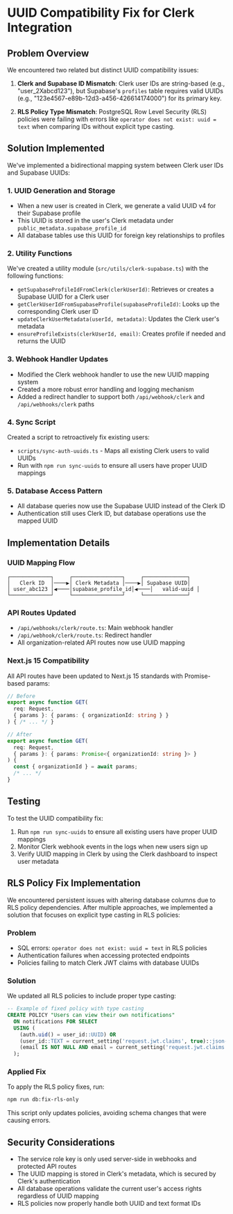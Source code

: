 # UUID Compatibility Fix for Clerk Integration

## Problem Overview

We encountered two related but distinct UUID compatibility issues:

1. **Clerk and Supabase ID Mismatch**: Clerk user IDs are string-based (e.g., "user_2Xabcd123"), but Supabase's `profiles` table requires valid UUIDs (e.g., "123e4567-e89b-12d3-a456-426614174000") for its primary key.

2. **RLS Policy Type Mismatch**: PostgreSQL Row Level Security (RLS) policies were failing with errors like `operator does not exist: uuid = text` when comparing IDs without explicit type casting.

## Solution Implemented

We've implemented a bidirectional mapping system between Clerk user IDs and Supabase UUIDs:

### 1. UUID Generation and Storage

- When a new user is created in Clerk, we generate a valid UUID v4 for their Supabase profile
- This UUID is stored in the user's Clerk metadata under `public_metadata.supabase_profile_id`
- All database tables use this UUID for foreign key relationships to profiles

### 2. Utility Functions

We've created a utility module (`src/utils/clerk-supabase.ts`) with the following functions:

- `getSupabaseProfileIdFromClerk(clerkUserId)`: Retrieves or creates a Supabase UUID for a Clerk user
- `getClerkUserIdFromSupabaseProfile(supabaseProfileId)`: Looks up the corresponding Clerk user ID
- `updateClerkUserMetadata(userId, metadata)`: Updates the Clerk user's metadata
- `ensureProfileExists(clerkUserId, email)`: Creates profile if needed and returns the UUID

### 3. Webhook Handler Updates

- Modified the Clerk webhook handler to use the new UUID mapping system
- Created a more robust error handling and logging mechanism
- Added a redirect handler to support both `/api/webhook/clerk` and `/api/webhooks/clerk` paths

### 4. Sync Script

Created a script to retroactively fix existing users:

- `scripts/sync-auth-uuids.ts` - Maps all existing Clerk users to valid UUIDs
- Run with `npm run sync-uuids` to ensure all users have proper UUID mappings

### 5. Database Access Pattern

- All database queries now use the Supabase UUID instead of the Clerk ID
- Authentication still uses Clerk ID, but database operations use the mapped UUID

## Implementation Details

### UUID Mapping Flow

```
┌─────────────┐     ┌────────────────┐     ┌──────────────┐
│   Clerk ID  │────▶│ Clerk Metadata │────▶│ Supabase UUID│
│ user_abc123 │◀────│supabase_profile_id│◀────│   valid-uuid │
└─────────────┘     └────────────────┘     └──────────────┘
```

### API Routes Updated

- `/api/webhooks/clerk/route.ts`: Main webhook handler
- `/api/webhook/clerk/route.ts`: Redirect handler
- All organization-related API routes now use UUID mapping

### Next.js 15 Compatibility

All API routes have been updated to Next.js 15 standards with Promise-based params:

```typescript
// Before
export async function GET(
  req: Request,
  { params }: { params: { organizationId: string } }
) { /* ... */ }

// After
export async function GET(
  req: Request,
  { params }: { params: Promise<{ organizationId: string }> }
) {
  const { organizationId } = await params;
  /* ... */
}
```

## Testing

To test the UUID compatibility fix:

1. Run `npm run sync-uuids` to ensure all existing users have proper UUID mappings
2. Monitor Clerk webhook events in the logs when new users sign up
3. Verify UUID mapping in Clerk by using the Clerk dashboard to inspect user metadata

## RLS Policy Fix Implementation

We encountered persistent issues with altering database columns due to RLS policy dependencies. After multiple approaches, we implemented a solution that focuses on explicit type casting in RLS policies:

### Problem
- SQL errors: `operator does not exist: uuid = text` in RLS policies
- Authentication failures when accessing protected endpoints
- Policies failing to match Clerk JWT claims with database UUIDs

### Solution
We updated all RLS policies to include proper type casting:

```sql
-- Example of fixed policy with type casting
CREATE POLICY "Users can view their own notifications"
  ON notifications FOR SELECT
  USING (
    (auth.uid() = user_id::UUID) OR 
    (user_id::TEXT = current_setting('request.jwt.claims', true)::json->>'sub') OR
    (email IS NOT NULL AND email = current_setting('request.jwt.claims', true)::json->>'email')
  );
```

### Applied Fix
To apply the RLS policy fixes, run:
```bash
npm run db:fix-rls-only
```

This script only updates policies, avoiding schema changes that were causing errors.

## Security Considerations

- The service role key is only used server-side in webhooks and protected API routes
- The UUID mapping is stored in Clerk's metadata, which is secured by Clerk's authentication
- All database operations validate the current user's access rights regardless of UUID mapping
- RLS policies now properly handle both UUID and text format IDs
